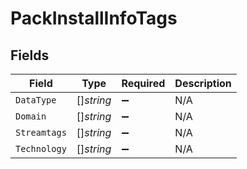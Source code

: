 # PackInstallInfoTags


## Fields

| Field              | Type               | Required           | Description        |
| ------------------ | ------------------ | ------------------ | ------------------ |
| `DataType`         | []*string*         | :heavy_minus_sign: | N/A                |
| `Domain`           | []*string*         | :heavy_minus_sign: | N/A                |
| `Streamtags`       | []*string*         | :heavy_minus_sign: | N/A                |
| `Technology`       | []*string*         | :heavy_minus_sign: | N/A                |